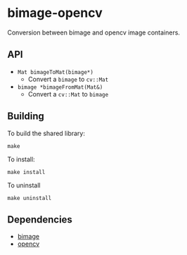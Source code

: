 # bimage-opencv

Conversion between bimage and opencv image containers.

## API

- `Mat bimageToMat(bimage*)`
    * Convert a `bimage` to `cv::Mat`
- `bimage *bimageFromMat(Mat&)`
    * Convert a `cv::Mat` to `bimage`

## Building

To build the shared library:

    make

To install:

    make install

To uninstall

    make uninstall

## Dependencies

- [bimage](https://github.com/zshipko/bimage)
- [opencv](https://github.com/opencv/opencv)
